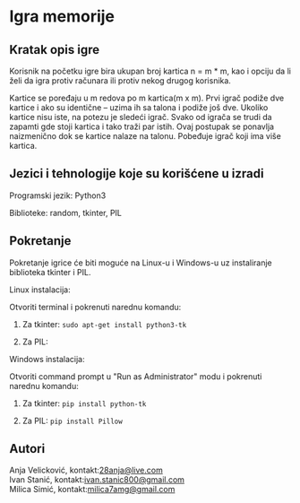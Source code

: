 # Igra memorije
## Kratak opis igre
Korisnik na početku igre bira ukupan broj kartica n = m * m, kao i opciju da li želi da igra protiv računara ili protiv nekog drugog korisnika.

Kartice se poređaju u m redova po m kartica(m x m). Prvi igrač podiže dve kartice i ako su identične – uzima ih sa talona i podiže još dve. Ukoliko kartice nisu iste, na potezu je sledeći igrač. Svako od igrača se trudi da zapamti gde stoji kartica i tako traži par istih. Ovaj postupak se ponavlja naizmenično dok se kartice nalaze na talonu. Pobeđuje igrač koji ima više kartica.
## Jezici i tehnologije koje su korišćene u izradi
Programski jezik: Python3 

Biblioteke: random, tkinter, PIL
## Pokretanje
Pokretanje igrice će biti moguće na Linux-u i Windows-u uz instaliranje biblioteka tkinter i PIL.  

Linux instalacija:

Otvoriti terminal i pokrenuti narednu komandu:

1) Za tkinter:  `sudo apt-get install python3-tk`   

2) Za PIL:

Windows instalacija: 

Otvoriti command prompt u "Run as Administrator" modu i pokrenuti narednu komandu:   

1) Za tkinter: `pip install python-tk`

2) Za PIL: `pip install Pillow`

## Autori
Anja Velicković, kontakt:28anja@live.com  
Ivan Stanić, kontakt:ivan.stanic800@gmail.com  
Milica Simić, kontakt:milica7amg@gmail.com
